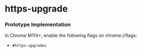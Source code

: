 # https-upgrade

### Prototype Implementation

In Chrome M114+, enable the following flags on chrome://flags:
* `#https-upgrades`
